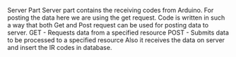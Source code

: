 Server Part
Server part contains the receiving codes from Arduino. For posting the data here we are using the get request.
Code is written in such a way that both Get and Post request can be used for posting data to server.
GET - Requests data from a specified resource
POST - Submits data to be processed to a specified resource
Also it receives the data on server and insert the IR codes in database.
